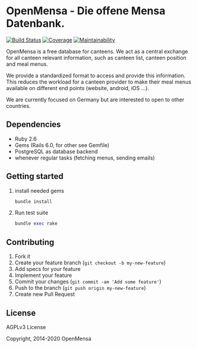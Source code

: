 # OpenMensa - Die offene Mensa Datenbank.

[![Build Status](https://img.shields.io/travis/com/openmensa/openmensa?logo=travis)](https://travis-ci.com/github/openmensa/openmensa)
[![Coverage](https://codecov.io/gh/openmensa/openmensa/branch/master/graph/badge.svg)](https://codecov.io/gh/openmensa/openmensa)
[![Maintainability](https://api.codeclimate.com/v1/badges/270f7e58f7eaa3e9429f/maintainability)](https://codeclimate.com/github/openmensa/openmensa/maintainability)

OpenMensa is a free database for canteens. We act as a central exchange for all canteen relevant information, such as canteen list, canteen position and meal menus.

We provide a standardized format to access and provide this information. This reduces the workload for a canteen provider to make their meal menus available on different end points (website, android, iOS ...).

We are currently focused on Germany but are interested to open to other countries.


## Dependencies

* Ruby 2.6
* Gems (Rails 6.0, for other see Gemfile)
* PostgreSQL as database backend
* whenever regular tasks (fetching menus, sending emails)


## Getting started

1. install needed gems

    ```ruby
    bundle install
    ```

2. Run test suite

    ```ruby
    bundle exec rake
    ```


## Contributing

1. Fork it
2. Create your feature branch (`git checkout -b my-new-feature`)
4. Add specs for your feature
5. Implement your feature
6. Commit your changes (`git commit -am 'Add some feature'`)
7. Push to the branch (`git push origin my-new-feature`)
8. Create new Pull Request



## License

AGPLv3 License

Copyright, 2014-2020 OpenMensa
